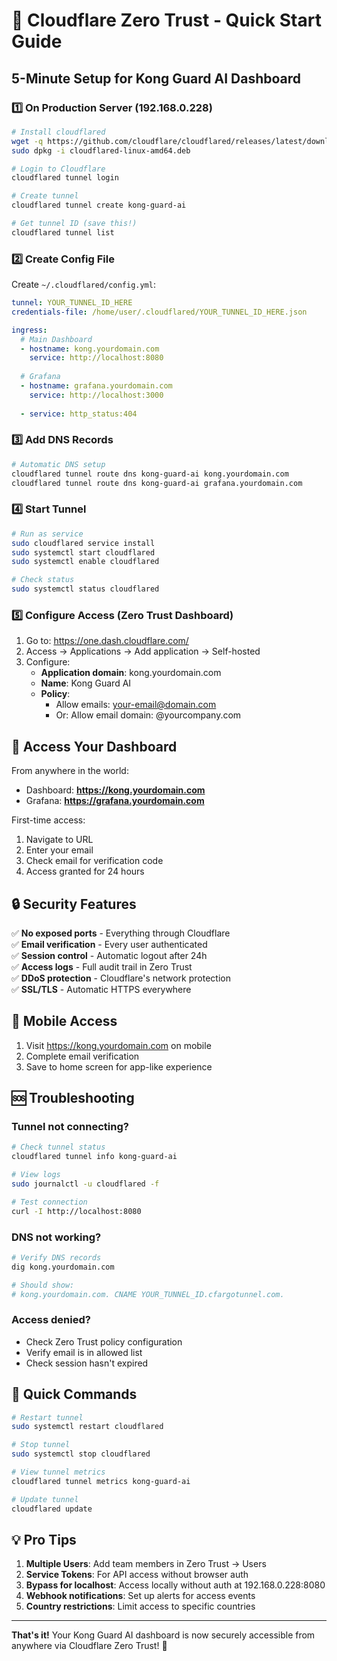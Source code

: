 # 🚀 Cloudflare Zero Trust - Quick Start Guide

## 5-Minute Setup for Kong Guard AI Dashboard

### 1️⃣ **On Production Server (192.168.0.228)**

```bash
# Install cloudflared
wget -q https://github.com/cloudflare/cloudflared/releases/latest/download/cloudflared-linux-amd64.deb
sudo dpkg -i cloudflared-linux-amd64.deb

# Login to Cloudflare
cloudflared tunnel login

# Create tunnel
cloudflared tunnel create kong-guard-ai

# Get tunnel ID (save this!)
cloudflared tunnel list
```

### 2️⃣ **Create Config File**

Create `~/.cloudflared/config.yml`:

```yaml
tunnel: YOUR_TUNNEL_ID_HERE
credentials-file: /home/user/.cloudflared/YOUR_TUNNEL_ID_HERE.json

ingress:
  # Main Dashboard
  - hostname: kong.yourdomain.com
    service: http://localhost:8080
    
  # Grafana
  - hostname: grafana.yourdomain.com
    service: http://localhost:3000
    
  - service: http_status:404
```

### 3️⃣ **Add DNS Records**

```bash
# Automatic DNS setup
cloudflared tunnel route dns kong-guard-ai kong.yourdomain.com
cloudflared tunnel route dns kong-guard-ai grafana.yourdomain.com
```

### 4️⃣ **Start Tunnel**

```bash
# Run as service
sudo cloudflared service install
sudo systemctl start cloudflared
sudo systemctl enable cloudflared

# Check status
sudo systemctl status cloudflared
```

### 5️⃣ **Configure Access (Zero Trust Dashboard)**

1. Go to: https://one.dash.cloudflare.com/
2. Access → Applications → Add application → Self-hosted
3. Configure:
   - **Application domain**: kong.yourdomain.com
   - **Name**: Kong Guard AI
   - **Policy**: 
     - Allow emails: your-email@domain.com
     - Or: Allow email domain: @yourcompany.com

## 🎯 Access Your Dashboard

From anywhere in the world:
- Dashboard: **https://kong.yourdomain.com**
- Grafana: **https://grafana.yourdomain.com**

First-time access:
1. Navigate to URL
2. Enter your email
3. Check email for verification code
4. Access granted for 24 hours

## 🔒 Security Features

✅ **No exposed ports** - Everything through Cloudflare  
✅ **Email verification** - Every user authenticated  
✅ **Session control** - Automatic logout after 24h  
✅ **Access logs** - Full audit trail in Zero Trust  
✅ **DDoS protection** - Cloudflare's network protection  
✅ **SSL/TLS** - Automatic HTTPS everywhere  

## 📱 Mobile Access

1. Visit https://kong.yourdomain.com on mobile
2. Complete email verification
3. Save to home screen for app-like experience

## 🆘 Troubleshooting

### Tunnel not connecting?
```bash
# Check tunnel status
cloudflared tunnel info kong-guard-ai

# View logs
sudo journalctl -u cloudflared -f

# Test connection
curl -I http://localhost:8080
```

### DNS not working?
```bash
# Verify DNS records
dig kong.yourdomain.com

# Should show:
# kong.yourdomain.com. CNAME YOUR_TUNNEL_ID.cfargotunnel.com.
```

### Access denied?
- Check Zero Trust policy configuration
- Verify email is in allowed list
- Check session hasn't expired

## 🚨 Quick Commands

```bash
# Restart tunnel
sudo systemctl restart cloudflared

# Stop tunnel
sudo systemctl stop cloudflared

# View tunnel metrics
cloudflared tunnel metrics kong-guard-ai

# Update tunnel
cloudflared update
```

## 💡 Pro Tips

1. **Multiple Users**: Add team members in Zero Trust → Users
2. **Service Tokens**: For API access without browser auth
3. **Bypass for localhost**: Access locally without auth at 192.168.0.228:8080
4. **Webhook notifications**: Set up alerts for access events
5. **Country restrictions**: Limit access to specific countries

---

**That's it!** Your Kong Guard AI dashboard is now securely accessible from anywhere via Cloudflare Zero Trust! 🎉
